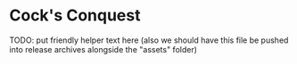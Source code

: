 # Cock's Conquest

TODO: put friendly helper text here (also we should have this file be pushed into release archives alongside the "assets" folder)